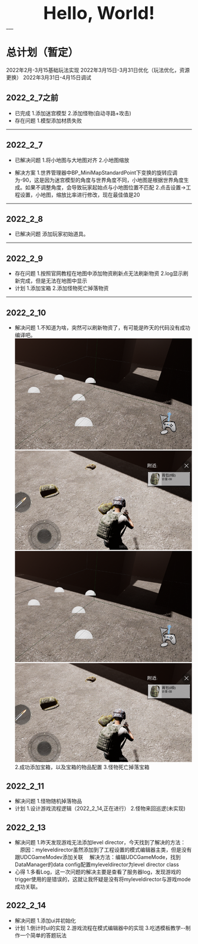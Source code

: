 <center/><font size=9><b>Hello, World!</b></font></center>
___

# 总计划（暂定）
2022年2月-3月15基础玩法实现
2022年3月15日-3月31日优化（玩法优化，资源更换）
2022年3月31日-4月15日调试

## 2022_2_7之前
* 已完成
    1.添加迷宫模型
    2.添加怪物(自动寻路+攻击)
* 存在问题
    1.模型添加材质失败
___

## 2022_2_7
* 已解决问题
    1.将小地图与大地图对齐
    2.小地图缩放

* 解决方案
    1.世界管理器中BP_MiniMapStandardPoint下变换的旋转应调为-90，这是因为迷宫模型的角度与世界角度不同，小地图是根据世界角度生成。如果不调整角度，会导致玩家起始点与小地图位置不匹配
    2.点击设置→工程设置，小地图，缩放比率进行修改，现在最佳值是20
___

## 2022_2_8
* 已解决问题
    添加玩家初始道具。
___

## 2022_2_9
* 存在问题
    1.按照官网教程在地图中添加物资刷新点无法刷新物资
    2.log显示刷新完成，但是无法在地图中显示
* 计划
    1.添加宝箱
    2.添加怪物死亡掉落物资
___

## 2022_2_10
* 解决问题
    1.不知道为啥，突然可以刷新物资了，有可能是昨天的代码没有成功编译吧。
    ![image](./picture/2022_2_10_1.png)
    ![image](./picture/2022_2_10_0.png)
    ![image](https://github.com/1518546300/GCP_Oasis/blob/master/picture/2022_2_10_1.png)
    ![image](https://github.com/1518546300/GCP_Oasis/blob/master/picture/2022_2_10_0.png)
    2.成功添加宝箱，以及宝箱的物品配置
    3.怪物死亡掉落宝箱


## 2022_2_11
* 解决问题
    1.怪物随机掉落物品
* 计划
    1.设计游戏流程逻辑（2022_2_14,正在进行）
    2.怪物来回巡逻(未实现)

## 2022_2_13
* 解决问题
    1.昨天发现游戏无法添加level director，今天找到了解决的方法：
        &emsp;原因：myleveldirector虽然添加到了工程设置的模式编辑器主类，但是没有跟UDCGameModev添加关联
        &emsp;解决方法：编辑UDCGameMode，找到DataManager的data config配置myleveldirector为level director class
* 心得
    1.多看Log，这一次问题的解决主要是查看了服务器log，发现游戏的trigger使用的是错误的，这就让我怀疑是没有将myleveldirector与游戏mode成功关联。

## 2022_2_14
* 解决问题
    1.添加ui并初始化
* 计划
    1.倒计时ui的实现
    2.游戏流程在模式编辑器中的实现
    3.吃透模板教学--制作一个简单的答题玩法
    